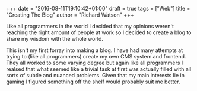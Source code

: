 +++
date = "2016-08-11T19:10:42+01:00"
draft = true
tags = ["Web"]
title = "Creating The Blog"
author = "Richard Watson"
+++

Like all programmers in the world I decided that my opinions weren't reaching the right amount of people at work so I decided to create a blog to share my wisdom with the whole world. 

This isn't my first forray into making a blog. I have had many attempts at trying to (like all programmers) create my own CMS system and frontend. They all worked to some varying degree but again like all programmers I realsed that what seemed like a trivial task at first was actually filled with all sorts of subtle and nuanced problems. Given that my main interests lie in gaming I figured something off the shelf would probably suit me better. 
